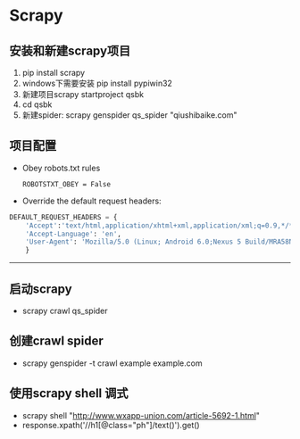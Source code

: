 # Scrapy

## 安装和新建scrapy项目

1. pip install scrapy 
2. windows下需要安装 pip install pypiwin32
3. 新建项目scrapy startproject qsbk
4. cd qsbk
5. 新建spider: scrapy genspider qs_spider "qiushibaike.com"

## 项目配置

+ Obey robots.txt rules 

    `ROBOTSTXT_OBEY = False`

+ Override the default request headers:

```python
DEFAULT_REQUEST_HEADERS = {
    'Accept':'text/html,application/xhtml+xml,application/xml;q=0.9,*/*;q=0.8',
    'Accept-Language': 'en', 
    'User-Agent': 'Mozilla/5.0 (Linux; Android 6.0;Nexus 5 Build/MRA58N) AppleWebKit/537.36 (KHTML, like Gecko)Chrome/78.0.3904.108 Mobile Safari/537.36'
    }
```
***
## 启动scrapy

+ scrapy crawl qs_spider

## 创建crawl spider

+ scrapy genspider -t crawl example example.com

## 使用scrapy shell 调式

+ scrapy shell "http://www.wxapp-union.com/article-5692-1.html"
+ response.xpath('//h1[@class="ph"]/text()').get()
